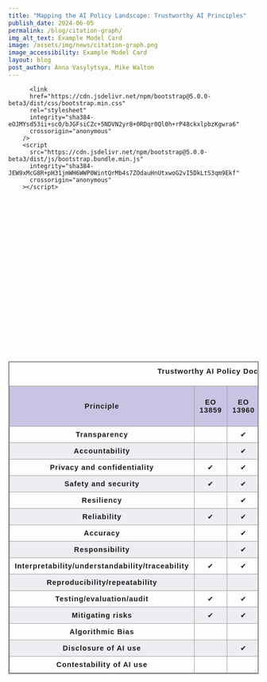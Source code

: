 ```yaml
---
title: "Mapping the AI Policy Landscape: Trustworthy AI Principles"
publish_date: 2024-06-05
permalink: /blog/citation-graph/
img_alt_text: Example Model Card
image: /assets/img/news/citation-graph.png
image_accessibility: Example Model Card
layout: blog
post_author: Anna Vasylytsya, Mike Walton
---
```


<head>

  <!-- <link rel="stylesheet" href="styles.css"> -->
          <link
          href="https://cdn.jsdelivr.net/npm/bootstrap@5.0.0-beta3/dist/css/bootstrap.min.css"
          rel="stylesheet"
          integrity="sha384-eOJMYsd53ii+scO/bJGFsiCZc+5NDVN2yr8+0RDqr0Ql0h+rP48ckxlpbzKgwra6"
          crossorigin="anonymous"
        />
        <script
          src="https://cdn.jsdelivr.net/npm/bootstrap@5.0.0-beta3/dist/js/bootstrap.bundle.min.js"
          integrity="sha384-JEW9xMcG8R+pH31jmWH6WWP0WintQrMb4s7ZOdauHnUtxwoG2vI5DkLtS3qm9Ekf"
          crossorigin="anonymous"
        ></script>

</head>

<div class="page-bios">
  <div class="grid-container">
    <div class="grid-row">
      <div class="tablet:grid-col-7 margin-1 margin-left-neg-1 tablet:margin-0">
        <section>
          <div id="citation-graph">
            <svg width="960" height="600"></svg>
          </div>
        </section>
      </div>
  </div>
  </div>

<style>

#citation-graph {
  .links line {
    stroke: #CCCCCC;
  }

  .nodes circle {
    fill: rgb(150, 141, 176);
    stroke: $color-white;
    &.highlight {
      fill: rgb(82, 74, 107);
    }
  }
}

table {
  border-collapse: collapse;
  border: 2px solid rgb(140 140 140);
  font-family: sans-serif;
  font-size: 0.9rem;
  letter-spacing: 1px;
  text-align: center;
}

caption {
  caption-side: top;
  padding: 10px;
  font-weight: bold;
}

thead,
tfoot {
  background-color: rgb(203, 195, 227);
}

th,
td {
  border: 1px solid rgb(160 160 160);
  padding: 8px 10px;
}

th.highlight, td.highlight {
  background-color: rgb(150, 141, 176);
}

tbody > tr:nth-of-type(even) {
  background-color: rgb(237 238 242);
}


</style>

<div>
  <table id="document-table">
    <caption>
      Trustworthy AI Policy Documents, Frameworks, and Principles
    </caption>
    <thead>
      <tr>
        <th scope="col">Principle</th>
        <th scope="col" class="eo_13859">EO 13859</th>
        <th scope="col" class="eo_13960">EO 13960</th>
        <th scope="col" class="hr_2575">HR 2575</th>
        <th scope="col" class="hr_6216">HR 6216</th>
        <th scope="col" class="baibor">Blueprint for an AI Bill of Rights</th>
        <th scope="col" class="s_1353">S 1353</th>
        <th scope="col" class="nist_rmf">NIST AI RMF</th>
        <th scope="col" class="gao_21_519sp">GAO Accountability Framework</th>
        <th scope="col" class="eo_14110">EO 14110</th>
        <th scope="col" class="m_24_10">OMB M-24-10</th>
      </tr>
    </thead>
    <tbody>
      <tr>
        <th scope="row">Transparency</th>
        <td class="eo_13859"></td>
        <td class="eo_13960">&#10004;</td>
        <td class="hr_2575">&#10004;</td>
        <td class="hr_6216"></td>
        <td class="baibor"></td>
        <td class="s_1353"></td>
        <td class="nist_rmf">&#10004;</td>
        <td class="gao_21_519sp">&#10004;</td>
        <td class="eo_14110"></td>
        <td class="m_24_10">&#10004;</td>
      </tr>
      <tr>
        <th scope="row">Accountability</th>
        <td class="eo_13859"></td>
        <td class="eo_13960">&#10004;</td>
        <td class="hr_2575"></td>
        <td class="hr_6216">&#10004;</td>
        <td class="baibor">&#10004;</td>
        <td class="s_1353"></td>
        <td class="nist_rmf">&#10004;</td>
        <td class="gao_21_519sp">&#10004;</td>
        <td class="eo_14110">&#10004;</td>
        <td class="m_24_10"></td>
      </tr>
      <tr>
        <th scope="row">Privacy and confidentiality</th>
        <td class="eo_13859">&#10004;</td>
        <td class="eo_13960">&#10004;</td>
        <td class="hr_2575"></td>
        <td class="hr_6216">&#10004;</td>
        <td class="baibor">&#10004;</td>
        <td class="s_1353">&#10004;</td>
        <td class="nist_rmf">&#10004;</td>
        <td class="gao_21_519sp">&#10004;</td>
        <td class="eo_14110">&#10004;</td>
        <td class="m_24_10"></td>
      </tr>
      <tr>
        <th scope="row">Safety and security</th>
        <td class="eo_13859">&#10004;</td>
        <td class="eo_13960">&#10004;</td>
        <td class="hr_2575"></td>
        <td class="hr_6216">&#10004;</td>
        <td class="baibor">&#10004;</td>
        <td class="s_1353"></td>
        <td class="nist_rmf">&#10004;</td>
        <td class="gao_21_519sp">&#10004;</td>
        <td class="eo_14110">&#10004;</td>
        <td class="m_24_10">&#10004;</td>
      </tr>
      <tr>
          <th scope="row">Resiliency</th>
          <td class="eo_13859"></td>
          <td class="eo_13960">&#10004;</td>
          <td class="hr_2575"></td>
          <td class="hr_6216"></td>
          <td class="baibor"></td>
          <td class="s_1353"></td>
          <td class="nist_rmf">&#10004;</td>
          <td class="gao_21_519sp"></td>
          <td class="eo_14110">&#10004;</td>
          <td class="m_24_10"></td>
        </tr>
        <tr>
          <th scope="row">Reliability</th>
          <td class="eo_13859">&#10004;</td>
          <td class="eo_13960">&#10004;</td>
          <td class="hr_2575"></td>
          <td class="hr_6216"></td>
          <td class="baibor">&#10004;</td>
          <td class="s_1353"></td>
          <td class="nist_rmf">&#10004;</td>
          <td class="gao_21_519sp">&#10004;</td>
          <td class="eo_14110">&#10004;</td>
          <td class="m_24_10"></td>
        </tr>
        <tr>
          <th scope="row">Accuracy</th>
          <td class="eo_13859"></td>
          <td class="eo_13960">&#10004;</td>
          <td class="hr_2575"></td>
          <td class="hr_6216"></td>
          <td class="baibor">&#10004;</td>
          <td class="s_1353"></td>
          <td class="nist_rmf">&#10004;</td>
          <td class="gao_21_519sp">&#10004;</td>
          <td class="eo_14110"></td>
          <td class="m_24_10"></td>
        </tr>
        <tr>
          <th scope="row">Responsibility</th>
          <td class="eo_13859"></td>
          <td class="eo_13960">&#10004;</td>
          <td class="hr_2575"></td>
          <td class="hr_6216"></td>
          <td class="baibor"></td>
          <td class="s_1353"></td>
          <td class="nist_rmf"></td>
          <td class="gao_21_519sp"></td>
          <td class="eo_14110">&#10004;</td>
          <td class="m_24_10">&#10004;</td>
        </tr>
        <tr>
          <th scope="row">Interpretability/understandability/traceability </th>
          <td class="eo_13859">&#10004;</td>
          <td class="eo_13960">&#10004;</td>
          <td class="hr_2575"></td>
          <td class="hr_6216"></td>
          <td class="baibor">&#10004;</td>
          <td class="s_1353"></td>
          <td class="nist_rmf">&#10004;</td>
          <td class="gao_21_519sp">&#10004;</td>
          <td class="eo_14110"></td>
          <td class="m_24_10">&#10004;</td>
        </tr>
        <tr>
          <th scope="row">Reproducibility/repeatability </th>
          <td class="eo_13859"></td>
          <td class="eo_13960"></td>
          <td class="hr_2575"></td>
          <td class="hr_6216"></td>
          <td class="baibor"></td>
          <td class="s_1353"></td>
          <td class="nist_rmf"></td>
          <td class="gao_21_519sp"></td>
          <td class="eo_14110">&#10004;</td>
          <td class="m_24_10"></td>
        </tr>
        <tr>
          <th scope="row">Testing/evaluation/audit </th>
          <td class="eo_13859">&#10004;</td>
          <td class="eo_13960">&#10004;</td>
          <td class="hr_2575"></td>
          <td class="hr_6216"></td>
          <td class="baibor">&#10004;</td>
          <td class="s_1353"></td>
          <td class="nist_rmf">&#10004;</td>
          <td class="gao_21_519sp">&#10004;</td>
          <td class="eo_14110">&#10004;</td>
          <td class="m_24_10">&#10004;</td>
        </tr>
        <tr>
          <th scope="row">Mitigating risks </th>
          <td class="eo_13859">&#10004;</td>
          <td class="eo_13960">&#10004;</td>
          <td class="hr_2575"></td>
          <td class="hr_6216"></td>
          <td class="baibor">&#10004;</td>
          <td class="s_1353"></td>
          <td class="nist_rmf">&#10004;</td>
          <td class="gao_21_519sp">&#10004;</td>
          <td class="eo_14110">&#10004;</td>
          <td class="m_24_10">&#10004;</td>
        </tr>
        <tr>
          <th scope="row">Algorithmic Bias </th>
          <td class="eo_13859"></td>
          <td class="eo_13960"></td>
          <td class="hr_2575">&#10004;</td>
          <td class="hr_6216"></td>
          <td class="baibor">&#10004;</td>
          <td class="s_1353"></td>
          <td class="nist_rmf">&#10004;</td>
          <td class="gao_21_519sp">&#10004;</td>
          <td class="eo_14110">&#10004;</td>
          <td class="m_24_10">&#10004;</td>
        </tr>
        <tr>
          <th scope="row">Disclosure of AI use</th>
          <td class="eo_13859"></td>
          <td class="eo_13960">&#10004;</td>
          <td class="hr_2575"></td>
          <td class="hr_6216"></td>
          <td class="baibor">&#10004;</td>
          <td class="s_1353"></td>
          <td class="nist_rmf"></td>
          <td class="gao_21_519sp">&#10004;</td>
          <td class="eo_14110">&#10004;</td>
          <td class="m_24_10">&#10004;</td>
        </tr>
        <tr>
          <th scope="row">Contestability of AI use</th>
          <td class="eo_13859"></td>
          <td class="eo_13960"></td>
          <td class="hr_2575"></td>
          <td class="hr_6216"></td>
          <td class="baibor">&#10004;</td>
          <td class="s_1353"></td>
          <td class="nist_rmf"></td>
          <td class="gao_21_519sp"></td>
          <td class="eo_14110">&#10004;</td>
          <td class="m_24_10">&#10004;</td>
        </tr>
    </tbody>
  </table>
</div>


<script src="{{ site.baseurl }}/src/js/citation-graph.bundle.js"></script>
<script src="{{ site.baseurl }}/helpers/citationGraph.js"></script>